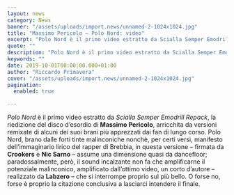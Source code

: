 ```yaml
---
layout: news
category: News
banner: "/assets/uploads/import.news/unnamed-2-1024x1024.jpg"
title: "Massimo Pericolo – Polo Nord: video"
excerpt: "Polo Nord è il primo video estratto da Scialla Semper Emodrill Repack, la riedizione del disco d’esordio di Massimo Pericolo, arricchita da versioni remixate di alcuni dei suoi brani più apprezzati dai fan di lungo corso. Polo Nord, brano dalle forti tinte malinconiche nonchè, per certi versi, manifesto dell’immaginario lirico del rapper di Brebbia, in [&hellip"
quote: ""
description: "Polo Nord è il primo video estratto da Scialla Semper Emodrill Repack, la riedizione del disco d’esordio di Massimo Pericolo, arricchita da versioni remixate di alcuni dei suoi brani più apprezzati dai fan di lungo corso. Polo Nord, brano dalle forti tinte malinconiche nonchè, per certi versi, manifesto dell’immaginario lirico del rapper di Brebbia, in [&hellip"
keywords: ""
date: 2019-10-01T00:00:00.000+01:00
author: "Riccardo Primavera"
cover: "/assets/uploads/import.news/unnamed-2-1024x1024.jpg"
pagination:
  enabled: true

---
```


_Polo Nord_ è il primo video estratto da _Scialla Semper Emodrill Repack_, la riedizione del disco d’esordio di **Massimo Pericolo**, arricchita da versioni remixate di alcuni dei suoi brani più apprezzati dai fan di lungo corso. Polo Nord, brano dalle forti tinte malinconiche nonchè, per certi versi, manifesto dell’immaginario lirico del rapper di Brebbia, in questa versione – firmata da **Crookers** e **Nic Sarno** – assume una dimensione quasi da dancefloor; paradossalmente, però, il sound incalzante non fa che amplificarne il potenziale malinconico, amplificato dall’ottimo video, un corto d’autore – realizzato da **Labzero** – che si interrompe proprio sul più bello. O forse no, forse è proprio la citazione conclusiva a lasciarci intendere il finale.